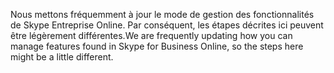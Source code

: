 <span data-ttu-id="0f367-101">Nous mettons fréquemment à jour le mode de gestion des fonctionnalités de Skype Entreprise Online. Par conséquent, les étapes décrites ici peuvent être légèrement différentes.</span><span class="sxs-lookup"><span data-stu-id="0f367-101">We are frequently updating how you can manage features found in Skype for Business Online, so the steps here might be a little different.</span></span>